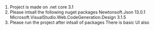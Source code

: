 1. Project is made on .net core 3.1
2. Please intsall the following nuget packages 
   Newtonsoft.Json 13.0.1
   Microsoft.VisualStudio.Web.CodeGeneration.Design 3.1.5
3. Please run the project after intsall of packages There is basic UI also 